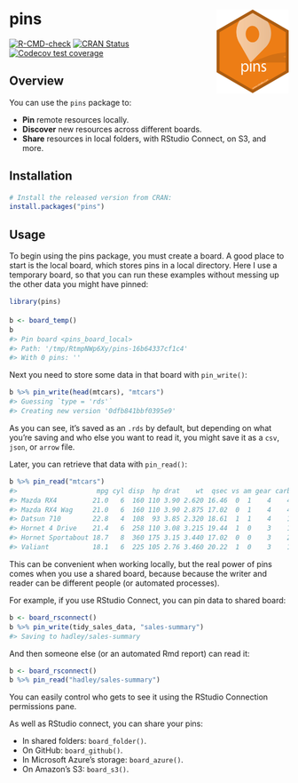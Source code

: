 
# pins <img src="man/figures/logo.png" align="right" width="130px"/>

<!-- badges: start -->

[![R-CMD-check](https://github.com/rstudio/pins/workflows/R-CMD-check/badge.svg)](https://github.com/rstudio/pins/actions)
[![CRAN
Status](https://www.r-pkg.org/badges/version/pins)](https://cran.r-project.org/package=pins)
[![Codecov test
coverage](https://codecov.io/gh/rstudio/pins/branch/master/graph/badge.svg)](https://codecov.io/gh/rstudio/pins?branch=master)
<!-- badges: end -->

## Overview

You can use the `pins` package to:

-   **Pin** remote resources locally.
-   **Discover** new resources across different boards.
-   **Share** resources in local folders, with RStudio Connect, on S3,
    and more.

## Installation

``` r
# Install the released version from CRAN:
install.packages("pins")
```

## Usage

To begin using the pins package, you must create a board. A good place
to start is the local board, which stores pins in a local directory.
Here I use a temporary board, so that you can run these examples without
messing up the other data you might have pinned:

``` r
library(pins)

b <- board_temp()
b
#> Pin board <pins_board_local>
#> Path: '/tmp/RtmpNWp6Xy/pins-16b64337cf1c4'
#> With 0 pins: ''
```

Next you need to store some data in that board with `pin_write()`:

``` r
b %>% pin_write(head(mtcars), "mtcars")
#> Guessing `type = 'rds'`
#> Creating new version '0dfb841bbf0395e9'
```

As you can see, it’s saved as an `.rds` by default, but depending on
what you’re saving and who else you want to read it, you might save it
as a `csv`, `json`, or `arrow` file.

Later, you can retrieve that data with `pin_read()`:

``` r
b %>% pin_read("mtcars")
#>                    mpg cyl disp  hp drat    wt  qsec vs am gear carb
#> Mazda RX4         21.0   6  160 110 3.90 2.620 16.46  0  1    4    4
#> Mazda RX4 Wag     21.0   6  160 110 3.90 2.875 17.02  0  1    4    4
#> Datsun 710        22.8   4  108  93 3.85 2.320 18.61  1  1    4    1
#> Hornet 4 Drive    21.4   6  258 110 3.08 3.215 19.44  1  0    3    1
#> Hornet Sportabout 18.7   8  360 175 3.15 3.440 17.02  0  0    3    2
#> Valiant           18.1   6  225 105 2.76 3.460 20.22  1  0    3    1
```

This can be convenient when working locally, but the real power of pins
comes when you use a shared board, because because the writer and reader
can be different people (or automated processes).

For example, if you use RStudio Connect, you can pin data to shared
board:

``` r
b <- board_rsconnect()
b %>% pin_write(tidy_sales_data, "sales-summary")
#> Saving to hadley/sales-summary
```

And then someone else (or an automated Rmd report) can read it:

``` r
b <- board_rsconnect()
b %>% pin_read("hadley/sales-summary")
```

You can easily control who gets to see it using the RStudio Connection
permissions pane.

As well as RStudio connect, you can share your pins:

-   In shared folders: `board_folder()`.
-   On GitHub: `board_github()`.
-   In Microsoft Azure’s storage: `board_azure()`.
-   On Amazon’s S3: `board_s3()`.

